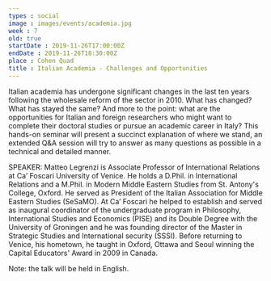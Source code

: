 ```yaml
---
types : social
image : images/events/academia.jpg
week : 7
old: true
startDate : 2019-11-26T17:00:00Z
endDate : 2019-11-26T18:30:00Z
place : Cohen Quad
title : Italian Academia - Challenges and Opportunities
---
```


Italian academia has undergone significant changes in the last ten years following the wholesale reform of the sector in 2010. What has changed? What has stayed the same? And more to the point: what are the opportunities for Italian and foreign researchers who might want to complete their doctoral studies or pursue an academic career in Italy? This hands-on seminar will present a succinct explanation of where we stand, an extended Q&A session will try to answer as many questions as possible in a technical and detailed manner.

SPEAKER: Matteo Legrenzi is Associate Professor of International Relations at Ca’ Foscari University of Venice. He holds a D.Phil. in International Relations and a M.Phil. in Modern Middle Eastern Studies from St. Antony's College, Oxford. He served as President of the Italian Association for Middle Eastern Studies (SeSaMO). At Ca’ Foscari he helped to establish and served as inaugural coordinator of the undergraduate program in Philosophy, International Studies and Economics (PISE) and its Double Degree with the University of Groningen and he was founding director of the Master in Strategic Studies and International security (SSSI). Before returning to Venice, his hometown, he taught in Oxford, Ottawa and Seoul winning the Capital Educators' Award in 2009 in Canada.

Note: the talk will be held in English.